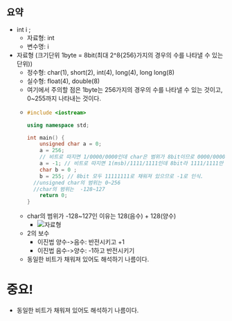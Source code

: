 ## 요약
- int i ;
  - 자료형: int
  - 변수명: i
- 자료형 (크기단위 1byte = 8bit(최대 2^8{256}가지의 경우의 수를 나타낼 수 있는 단위))
  - 정수형: char(1), short(2), int(4), long(4), long long(8)
  - 실수형: float(4), double(8)
  - 여기에서 주의할 점은 1byte는 256가지의 경우의 수를 나타낼 수 있는 것이고, 0~255까지 나타내는 것이다.
  - ```cpp  
    #include <iostream>

    using namespace std;

    int main() {
	    unsigned char a = 0;
	    a = 256; 
	    // 비트로 따지면 1/0000/0000인데 char은 범위가 8bit이므로 0000/0000으로 들어가있음. =0으로 인식
	    a = -1; // 비트로 따지면 1(msb)/1111/1111인데 8bit라 1111/1111만 인식. =255로 인식
	    char b = 0 ;
	    b = 255; // 8bit 모두 11111111로 채워져 있으므로 -1로 인식.
      //unsigned char의 범위는 0~256
      //char의 범위는  -128~127
	    return 0;
    }
    
    ```
  - char의 범위가 -128~127인 이유는 128(음수) + 128(양수)
    - ![자료형](https://github.com/uniye/learn_Cpp/assets/92070609/d6162b70-1902-4c7d-af30-a19ac269ed26)
  - 2의 보수
    - 이진법 양수->음수: 반전시키고 +1
    - 이진법 음수->양수: -1하고 반전시키기
  - 동일한 비트가 채워져 있어도 해석하기 나름이다.

# 중요!
- 동일한 비트가 채워져 있어도 해석하기 나름이다.

